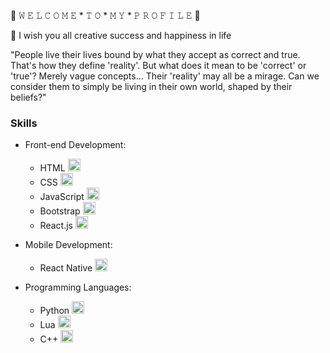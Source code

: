 🌟 𝚆 𝙴 𝙻 𝙲 𝙾 𝙼 𝙴  * 𝚃 𝙾 * 𝙼 𝚈 * 𝙿 𝚁 𝙾 𝙵 𝙸 𝙻 𝙴​ 👾

🚀 I wish you all creative success and happiness in life

"People live their lives bound by what they accept as correct and true. That's how they define 'reality'. But what does it mean to be 'correct' or 'true'? Merely vague concepts... Their 'reality' may all be a mirage. Can we consider them to simply be living in their own world, shaped by their beliefs?"



### Skills
- Front-end Development:
  - HTML <img src="https://cdn.jsdelivr.net/npm/simple-icons@5.8.0/icons/html5.svg" alt="HTML5" height="20px">
  - CSS <img src="https://cdn.jsdelivr.net/npm/simple-icons@5.8.0/icons/css3.svg" alt="CSS3" height="20px">
  - JavaScript <img src="https://cdn.jsdelivr.net/npm/simple-icons@5.8.0/icons/javascript.svg" alt="JavaScript" height="20px">
  - Bootstrap <img src="https://cdn.jsdelivr.net/npm/simple-icons@5.8.0/icons/bootstrap.svg" alt="Bootstrap" height="20px">
  - React.js <img src="https://cdn.jsdelivr.net/npm/simple-icons@5.8.0/icons/react.svg" alt="React.js" height="20px">
  
- Mobile Development:
  - React Native <img src="https://cdn.jsdelivr.net/npm/simple-icons@5.8.0/icons/react.svg" alt="React Native" height="20px">
  
- Programming Languages:
  - Python <img src="https://cdn.jsdelivr.net/npm/simple-icons@5.8.0/icons/python.svg" alt="Python" height="20px">
  - Lua <img src="https://cdn.jsdelivr.net/npm/simple-icons@5.8.0/icons/lua.svg" alt="Lua" height="20px">
  - C++ <img src="https://cdn.jsdelivr.net/npm/simple-icons@5.8.0/icons/cplusplus.svg" alt="C++" height="20px">

